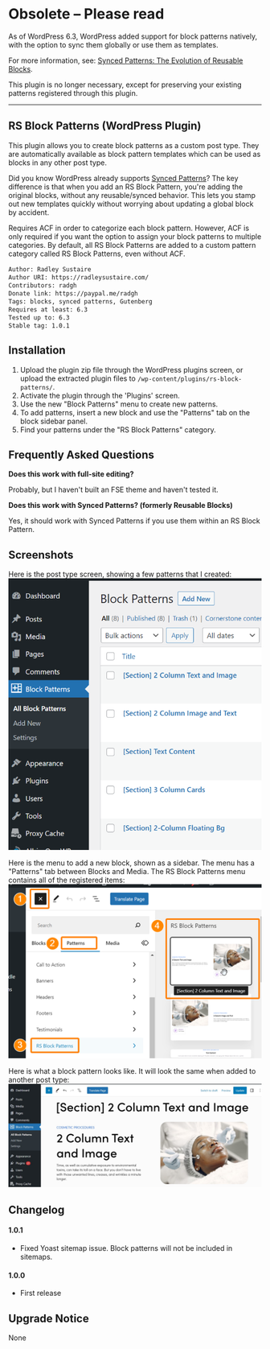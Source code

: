 # Obsolete – Please read

As of WordPress 6.3, WordPress added support for block patterns natively, with the option to sync them globally or use them as templates.

For more information, see: [Synced Patterns: The Evolution of Reusable Blocks](https://wordpress.org/news/2023/07/synced-patterns-the-evolution-of-reusable-blocks/).

This plugin is no longer necessary, except for preserving your existing patterns registered through this plugin.

---

RS Block Patterns (WordPress Plugin)
---

This plugin allows you to create block patterns as a custom post type. They are automatically available as block pattern templates which can be used as blocks in any other post type.

Did you know WordPress already supports [Synced Patterns](https://wordpress.org/documentation/article/reusable-blocks/)? The key difference is that when you add an RS Block Pattern, you're adding the original blocks, without any reusable/synced behavior. This lets you stamp out new templates quickly without worrying about updating a global block by accident.

Requires ACF in order to categorize each block pattern. However, ACF is only required if you want the option to assign your block patterns to multiple categories. By default, all RS Block Patterns are added to a custom pattern category called RS Block Patterns, even without ACF.

    Author: Radley Sustaire
    Author URI: https://radleysustaire.com/
    Contributors: radgh
    Donate link: https://paypal.me/radgh
    Tags: blocks, synced patterns, Gutenberg
    Requires at least: 6.3
    Tested up to: 6.3
    Stable tag: 1.0.1

## Installation ##

1. Upload the plugin zip file through the WordPress plugins screen, or upload the extracted plugin files to `/wp-content/plugins/rs-block-patterns/`.
2. Activate the plugin through the 'Plugins' screen.
3. Use the new "Block Patterns" menu to create new patterns.
4. To add patterns, insert a new block and use the "Patterns" tab on the block sidebar panel.
5. Find your patterns under the "RS Block Patterns" category.

## Frequently Asked Questions ##

**Does this work with full-site editing?**

Probably, but I haven't built an FSE theme and haven't tested it.

**Does this work with Synced Patterns? (formerly Reusable Blocks)**

Yes, it should work with Synced Patterns if you use them within an RS Block Pattern.

## Screenshots ##

Here is the post type screen, showing a few patterns that I created:
![The post type screen, showing a few patterns that I created.](screenshot-1.png)

Here is the menu to add a new block, shown as a sidebar. The menu has a "Patterns" tab between Blocks and Media. The RS Block Patterns menu contains all of the registered items:
![The menu to add a new block, shown as a sidebar. The menu has a "Patterns" tab between Blocks and Media. The RS Block Patterns menu contains all of the registered items.](screenshot-2.png)

Here is what a block pattern looks like. It will look the same when added to another post type:
![Shows a block pattern in the edit screen, composed of columns and text and other blocks.](screenshot-3.png)


## Changelog ##

#### 1.0.1
* Fixed Yoast sitemap issue. Block patterns will not be included in sitemaps.

#### 1.0.0
* First release

## Upgrade Notice ##

None
